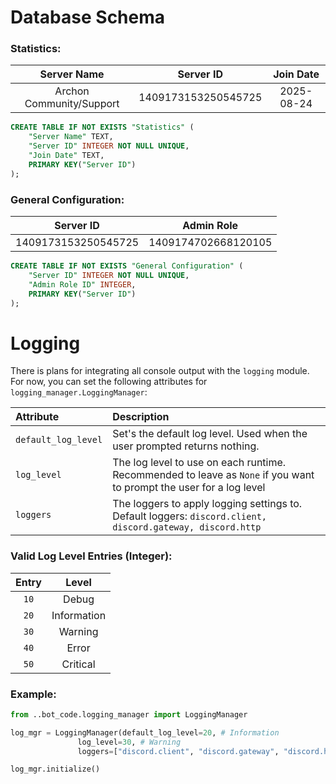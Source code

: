 # Database Schema
### Statistics:
|       Server Name        |      Server ID      | Join Date  |
|:------------------------:|:-------------------:|:----------:|
| Archon Community/Support | 1409173153250545725 | 2025-08-24 |

```sql
CREATE TABLE IF NOT EXISTS "Statistics" (
    "Server Name" TEXT,
    "Server ID" INTEGER NOT NULL UNIQUE,
    "Join Date" TEXT,
    PRIMARY KEY("Server ID")
);
```

### General Configuration:
|      Server ID      |     Admin Role      |
|:-------------------:|:-------------------:|
| 1409173153250545725 | 1409174702668120105 |

``` sql
CREATE TABLE IF NOT EXISTS "General Configuration" (
    "Server ID" INTEGER NOT NULL UNIQUE,
    "Admin Role ID" INTEGER,
    PRIMARY KEY("Server ID")
);
```

# Logging
There is plans for integrating all console output with the `logging` module. For now, you can set the following attributes for `logging_manager.LoggingManager`:

| Attribute           | Description                                                                                                         |
|:--------------------|:--------------------------------------------------------------------------------------------------------------------|
| `default_log_level` | Set's the default log level. Used when the user prompted returns nothing.                                           |
| `log_level`         | The log level to use on each runtime. Recommended to leave as `None` if you want to prompt the user for a log level |
| `loggers`           | The loggers to apply logging settings to. Default loggers: `discord.client, discord.gateway, discord.http`          |

### Valid Log Level Entries (Integer):
| Entry |    Level    |
|:-----:|:-----------:|
| `10`  |    Debug    |
| `20`  | Information |
| `30`  |   Warning   |
| `40`  |    Error    |
| `50`  |  Critical   |

### Example:
```python
from ..bot_code.logging_manager import LoggingManager

log_mgr = LoggingManager(default_log_level=20, # Information
               log_level=30, # Warning
               loggers=["discord.client", "discord.gateway", "discord.http"])

log_mgr.initialize()
```